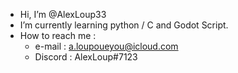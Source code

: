 - Hi, I’m @AlexLoup33
- I’m currently learning python / C and Godot Script.
- How to reach me :
  - e-mail : a.loupoueyou@icloud.com
  - Discord : AlexLoup#7123
  
  
<!---
AlexLoup33/AlexLoup33 is a ✨ special ✨ repository because its `README.md` (this file) appears on your GitHub profile.
You can click the Preview link to take a look at your changes.
--->
